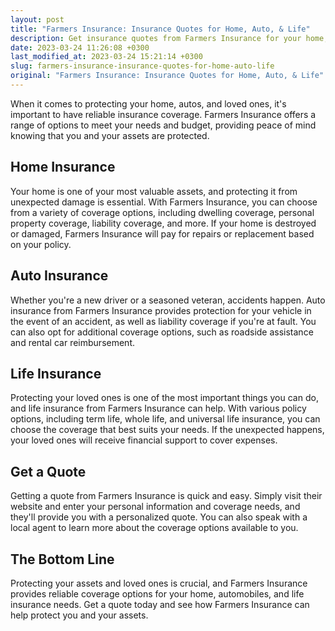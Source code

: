 ```yaml
---
layout: post
title: "Farmers Insurance: Insurance Quotes for Home, Auto, & Life"
description: Get insurance quotes from Farmers Insurance for your home, automobile, and life insurance needs. Protect your assets with reliable coverage that suits your needs.
date: 2023-03-24 11:26:08 +0300
last_modified_at: 2023-03-24 15:21:14 +0300
slug: farmers-insurance-insurance-quotes-for-home-auto-life
original: "Farmers Insurance: Insurance Quotes for Home, Auto, & Life"
---
```

When it comes to protecting your home, autos, and loved ones, it's important to have reliable insurance coverage. Farmers Insurance offers a range of options to meet your needs and budget, providing peace of mind knowing that you and your assets are protected.

## Home Insurance

Your home is one of your most valuable assets, and protecting it from unexpected damage is essential. With Farmers Insurance, you can choose from a variety of coverage options, including dwelling coverage, personal property coverage, liability coverage, and more. If your home is destroyed or damaged, Farmers Insurance will pay for repairs or replacement based on your policy.

## Auto Insurance

Whether you're a new driver or a seasoned veteran, accidents happen. Auto insurance from Farmers Insurance provides protection for your vehicle in the event of an accident, as well as liability coverage if you're at fault. You can also opt for additional coverage options, such as roadside assistance and rental car reimbursement.

## Life Insurance

Protecting your loved ones is one of the most important things you can do, and life insurance from Farmers Insurance can help. With various policy options, including term life, whole life, and universal life insurance, you can choose the coverage that best suits your needs. If the unexpected happens, your loved ones will receive financial support to cover expenses.

## Get a Quote

Getting a quote from Farmers Insurance is quick and easy. Simply visit their website and enter your personal information and coverage needs, and they'll provide you with a personalized quote. You can also speak with a local agent to learn more about the coverage options available to you.

## The Bottom Line

Protecting your assets and loved ones is crucial, and Farmers Insurance provides reliable coverage options for your home, automobiles, and life insurance needs. Get a quote today and see how Farmers Insurance can help protect you and your assets.